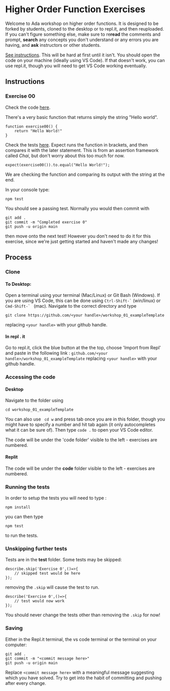 # Higher Order Function Exercises
Welcome to Ada workshop on higher order functions. It is designed to be forked by students, cloned to the desktop or to repl.it, and then reuploaded. If you can't figure something else, make sure to re**read** the comments and prompt, **search** any concepts you don't understand or any errors you are having, and **ask** instructors or other students.

[See instructions](##Process). This will be hard at first until it isn't. You should open the code on your machine (ideally using VS Code). If that doesn't work, you can use repl.it, though you will need to get VS Code working eventually.

## Instructions
### Exercise 00
Check the code [here](code/00.js).

There's a very basic function that returns simply the string "Hello world".
```
function exercise00() {
    return "Hello World!"
}
```
Check the tests [here](test/00.js).
Expect runs the function in brackets, and then compares it with the later statement. This is from an assertion framework called *Chai*, but don't worry about this too much for now.
```
expect(exercise00()).to.equal("Hello World!");
```
We are checking the function and comparing its output with the string at the end.

In your console type:
```
npm test 
```
You should see a passing test.
Normally you would then commit with
```
git add .
git commit -m "Completed exercise 0"
git push -u origin main
```
then move onto the next test! However you don't need to do it for this exercise, since we're just getting started and haven't made any changes!

## Process
### Clone
#### To Desktop:
Open a terminal using your terminal (Mac/Linux) or Git Bash (Windows). If you are using VS Code, this can be done using 
``` Ctrl-Shift-` ``` (win/linux) or ```Cmd-Shift-` ``` (mac). Navigate to the correct directory and type 
```
git clone https://github.com/<your handle>/workshop_01_exampleTemplate 
```
replacing ``<your handle>`` with your github handle.

#### In repl . it
Go to repl.it, click the blue button at the the top, choose 'Import from Repl' and paste in the following link : ```github.com/<your handle>/workshop_01_exampleTemplate```
replacing ``<your handle>`` with your github handle.


### Accessing the code
#### Desktop
Navigate to the folder using 
```
cd workshop_01_exampleTemplate
```
You can also use ``` cd w``` and press tab
once you are in this folder, though you might have to specify a number and hit tab again (it only autocompletes what it can be sure of).
Then type ```code .``` to open your VS Code editor.

The code will be under the 'code folder' visible to the left - exercises are numbered.

#### Replit
The code will be under the **code** folder visible to the left - exercises are numbered.

### Running the tests
In order to setup the tests you will need to type :
```
npm install
```
you can then type 
```
npm test
```
to run the tests.

### Unskipping further tests
Tests are in the **test** folder. Some tests may be skipped:
```
describe.skip('Exercise 0',()=>{
    // skipped test would be here
});
```
removing the `.skip` will cause the test to run.

```
describe('Exercise 0',()=>{
    // test would now work
});
```

You should never change the tests other than removing the `.skip` for now!

### Saving
Either in the Repl.it terminal, the vs code terminal or the terminal on your computer:
``` 
git add . 
git commit -m "<commit message here>"
git push -u origin main
```
Replace ```<commit message here>``` with a meaningful message suggesting which you have solved.
Try to get into the habit of committing and pushing after every change.